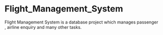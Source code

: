 # Flight_Management_System
Flight Management System is a database project which manages passenger , airline enquiry and many other tasks.
